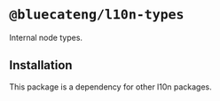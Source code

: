 # `@bluecateng/l10n-types`

Internal node types.

## Installation

This package is a dependency for other l10n packages.
